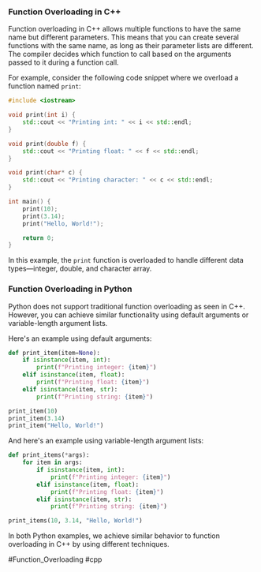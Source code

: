 ### Function Overloading in C++

Function overloading in C++ allows multiple functions to have the same name but different parameters. This means that you can create several functions with the same name, as long as their parameter lists are different. The compiler decides which function to call based on the arguments passed to it during a function call.

For example, consider the following code snippet where we overload a function named `print`:

```cpp
#include <iostream>

void print(int i) {
    std::cout << "Printing int: " << i << std::endl;
}

void print(double f) {
    std::cout << "Printing float: " << f << std::endl;
}

void print(char* c) {
    std::cout << "Printing character: " << c << std::endl;
}

int main() {
    print(10);
    print(3.14);
    print("Hello, World!");

    return 0;
}
```

In this example, the `print` function is overloaded to handle different data types—integer, double, and character array.

### Function Overloading in Python

Python does not support traditional function overloading as seen in C++. However, you can achieve similar functionality using default arguments or variable-length argument lists.

Here's an example using default arguments:

```python
def print_item(item=None):
    if isinstance(item, int):
        print(f"Printing integer: {item}")
    elif isinstance(item, float):
        print(f"Printing float: {item}")
    elif isinstance(item, str):
        print(f"Printing string: {item}")

print_item(10)
print_item(3.14)
print_item("Hello, World!")
```

And here's an example using variable-length argument lists:

```python
def print_items(*args):
    for item in args:
        if isinstance(item, int):
            print(f"Printing integer: {item}")
        elif isinstance(item, float):
            print(f"Printing float: {item}")
        elif isinstance(item, str):
            print(f"Printing string: {item}")

print_items(10, 3.14, "Hello, World!")
```

In both Python examples, we achieve similar behavior to function overloading in C++ by using different techniques.

#Function_Overloading #cpp